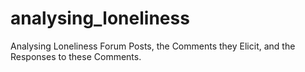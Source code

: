 # analysing_loneliness
Analysing Loneliness Forum Posts, the Comments they Elicit, and the Responses to these Comments.
